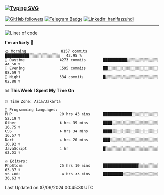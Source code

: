 ### [![Typing SVG](https://readme-typing-svg.herokuapp.com?font=lato&size=22&lines=Hi+There+👋)](https://git.io/typing-svg) 

[![GitHub followers](https://img.shields.io/github/followers/hanifazzuhdi?label=Follow&style=social)](https://github.com/hanifazzuhdi/?tab=follow) 
[![Telegram Badge](https://img.shields.io/badge/-hanif0198-blue?style=social&logo=telegram&link=https://www.t.me/hanif0198/)](https://www.t.me/hanif0198/) 
[![Linkedin: hanifazzuhdi](https://img.shields.io/badge/-hanifazzuhdi-blue?style=flat-square&logo=Linkedin&logoColor=white&link=https://www.linkedin.com/in/hanif-az-zuhdi-69688019b/)](https://www.linkedin.com/in/hanif-az-zuhdi-69688019b/) 

<hr/>

<!--START_SECTION:waka-->
![Lines of code](https://img.shields.io/badge/From%20Hello%20World%20I%27ve%20Written-64.8%20million%20lines%20of%20code-blue)

**I'm an Early 🐤** 

```text
🌞 Morning                8157 commits        ███████████░░░░░░░░░░░░░░   43.95 % 
🌆 Daytime                8273 commits        ███████████░░░░░░░░░░░░░░   44.58 % 
🌃 Evening                1595 commits        ██░░░░░░░░░░░░░░░░░░░░░░░   08.59 % 
🌙 Night                  534 commits         █░░░░░░░░░░░░░░░░░░░░░░░░   02.88 % 
```


📊 **This Week I Spent My Time On** 

```text
🕑︎ Time Zone: Asia/Jakarta

💬 Programming Languages: 
PHP                      20 hrs 43 mins      █████████████░░░░░░░░░░░░   52.19 % 
Other                    6 hrs 39 mins       ████░░░░░░░░░░░░░░░░░░░░░   16.75 % 
CSS                      6 hrs 34 mins       ████░░░░░░░░░░░░░░░░░░░░░   16.57 % 
Dart                     4 hrs 20 mins       ███░░░░░░░░░░░░░░░░░░░░░░   10.92 % 
JavaScript               1 hr                █░░░░░░░░░░░░░░░░░░░░░░░░   02.53 % 

🔥 Editors: 
PhpStorm                 25 hrs 10 mins      ████████████████░░░░░░░░░   63.37 % 
VS Code                  14 hrs 33 mins      █████████░░░░░░░░░░░░░░░░   36.63 % 
```


 Last Updated on 07/09/2024 00:45:38 UTC
<!--END_SECTION:waka-->
